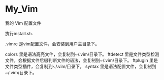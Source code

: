 My_Vim
======

我的 Vim 配置文件

执行install.sh.

.vimrc 是vim配置文件，会安装到用户主目录下。

colors 里是语法高亮文件，会复制到~/.vim/目录下。
ftdetect 里是文件类型检测文件，会根据文件后缀判断文件的语法，会复制到~/.vim/目录下。
ftplugin 里是文件类型插件，会复制到~/.vim/目录下。
syntax 里是语法配置文件，会复制到~/.vim/目录下。
